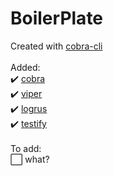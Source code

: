 # BoilerPlate
Created with [cobra-cli](https://github.com/spf13/cobra-cli/blob/main/README.md)<br>
<br>
Added:<br>
:heavy_check_mark: [cobra](https://github.com/spf13/cobra)<br>
:heavy_check_mark: [viper](https://github.com/spf13/viper)<br>
:heavy_check_mark: [logrus](https://github.com/sirupsen/logrus)<br>
:heavy_check_mark: [testify](https://github.com/stretchr/testify)<br>
<br>
To add:<br>
:white_large_square: what?

